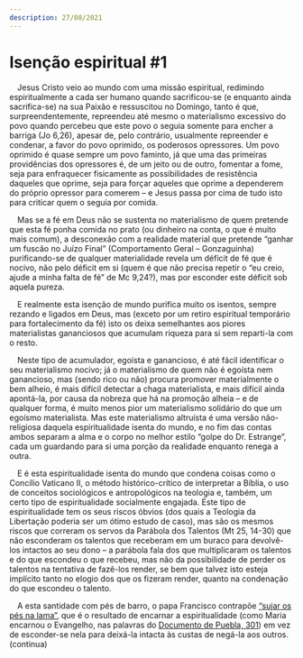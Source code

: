 ```yaml
---
description: 27/08/2021
---
```


# Isenção espiritual #1

<p>&emsp;Jesus Cristo veio ao mundo com uma missão espiritual, redimindo espiritualmente a cada ser humano quando sacrificou-se (e enquanto ainda sacrifica-se) na sua Paixão e ressuscitou no Domingo, tanto é que, surpreendentemente, repreendeu até mesmo o materialismo excessivo do povo quando percebeu que este povo o seguia somente para encher a barriga (Jo 6,26), apesar de, pelo contrário, usualmente repreender e condenar, a favor do povo oprimido, os poderosos opressores. Um povo oprimido é quase sempre um povo faminto, já que uma das primeiras providências dos opressores é, de um jeito ou de outro, fomentar a fome, seja para enfraquecer fisicamente as possibilidades de resistência daqueles que oprime, seja para forçar aqueles que oprime a dependerem do próprio opressor para comerem – e Jesus passa por cima de tudo isto para criticar quem o seguia por comida.</p>
<p>&emsp;Mas se a fé em Deus não se sustenta no materialismo de quem pretende que esta fé ponha comida no prato (ou dinheiro na conta, o que é muito mais comum), a desconexão com a realidade material  que pretende “ganhar um fuscão no Juízo Final” (Comportamento Geral – Gonzaguinha) purificando-se de qualquer materialidade revela um déficit de fé que é nocivo, não pelo déficit em si (quem é que não precisa repetir o “eu creio, ajude a minha falta de fé” de Mc 9,24?), mas por esconder este déficit sob aquela pureza.</p>
<p>&emsp;E realmente esta isenção de mundo purifica muito os isentos, sempre rezando e ligados em Deus, mas (exceto por um retiro espiritual temporário para fortalecimento da fé) isto os deixa semelhantes aos piores materialistas gananciosos que acumulam riqueza para si sem reparti-la com o resto.</p>
<p>&emsp;Neste tipo de acumulador, egoísta e ganancioso, é até fácil identificar o seu materialismo nocivo; já o materialismo de quem não é egoísta nem ganancioso, mas (sendo rico ou não) procura promover materialmente o bem alheio, é mais difícil detectar a chaga materialista, e mais difícil ainda apontá-la, por causa da nobreza que há na promoção alheia – e de qualquer forma, é muito menos pior um materialismo solidário do que um egoísmo materialista. Mas este materialismo altruísta é uma versão não-religiosa daquela espiritualidade isenta do mundo, e no fim das contas ambos separam a alma e o corpo no melhor estilo “golpe do Dr. Estrange”, cada um guardando para si uma porção da realidade enquanto renega a outra.</p>
<p>&emsp;E é esta espiritualidade isenta do mundo que condena coisas como o Concílio Vaticano II, o método histórico-crítico de interpretar a Bíblia, o uso de conceitos sociológicos e antropológicos na teologia e, também, um certo tipo de espiritualidade socialmente engajada. Este tipo de espiritualidade tem os seus riscos óbvios (dos quais a Teologia da Libertação poderia ser um ótimo estudo de caso), mas são os mesmos riscos que correram os servos da Parábola dos Talentos (Mt 25, 14-30) que não esconderam os talentos que receberam em um buraco para devolvê-los intactos ao seu dono – a parábola fala dos que multiplicaram os talentos e do que escondeu o que recebeu, mas não da possibilidade de perder os talentos na tentativa de fazê-los render, se bem que talvez isto esteja implícito tanto no elogio dos que os fizeram render, quanto na condenação do que escondeu o talento.</p>
<p>&emsp;A esta santidade com pés de barro, o papa Francisco contrapõe <a href=“http://www.ihu.unisinos.br/186-noticias/noticias-2017/567507-nao-tenhamos-medo-de-nos-sujar-por-nossa-gente-manifesta-se-francisco-em-mensagem-ao-celam”>“sujar os pés na lama”</a>, que é o resultado de encarnar a espiritualidade (como Maria encarnou o Evangelho, nas palavras do <a href=“https://portal.pucminas.br/imagedb/documento/DOC_DSC_NOME_ARQUI20130906182452.pdf”>Documento de Puebla, 301</a>) em vez de esconder-se nela para deixá-la intacta às custas de negá-la aos outros. (continua<!-- Gaudium et Spes, 67 https://www.vatican.va/archive/hist_councils/ii_vatican_council/documents/vat-ii_const_19651207_gaudium-et-spes_po.html > precarização e uberização do trabalho, retirada de direitos trabalhistas, reformas na previdência prejudiciais, etc. -->)</p>
